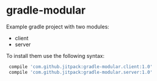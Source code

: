 # gradle-modular

Example gradle project with two modules:
 - client
 - server
 
To install them use the following syntax:

```groovy
 compile 'com.github.jitpack:gradle-modular.client:1.0'
 compile 'com.github.jitpack:gradle-modular.server:1.0'
```

